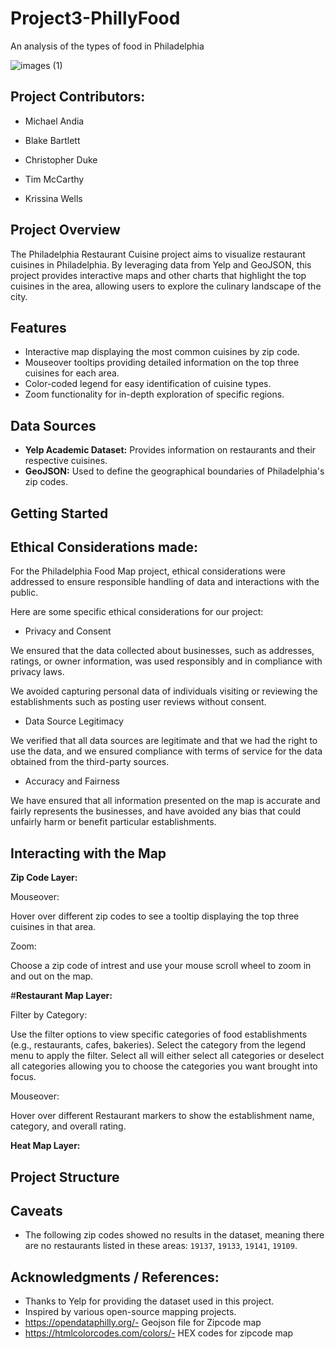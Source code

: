 # Project3-PhillyFood
An analysis of the types of food in Philadelphia

![images (1)](https://github.com/C-Duke0/Project3-PhillyFood/assets/162597320/ddec3b91-1d9f-4e2b-931f-8df4d01e0fac)

## Project Contributors:
- Michael Andia
  
- Blake Bartlett
  
- Christopher Duke
  
- Tim McCarthy
  
- Krissina Wells

## Project Overview

The Philadelphia Restaurant Cuisine project aims to visualize restaurant cuisines in Philadelphia. By leveraging data from Yelp and GeoJSON, this project provides interactive maps and other charts that highlight the top cuisines in the area, allowing users to explore the culinary landscape of the city.

## Features

- Interactive map displaying the most common cuisines by zip code.
- Mouseover tooltips providing detailed information on the top three cuisines for each area.
- Color-coded legend for easy identification of cuisine types.
- Zoom functionality for in-depth exploration of specific regions.

## Data Sources

- **Yelp Academic Dataset:** Provides information on restaurants and their respective cuisines.
- **GeoJSON:** Used to define the geographical boundaries of Philadelphia's zip codes.

## Getting Started

## Ethical Considerations made: 

For the Philadelphia Food Map project,  ethical considerations were addressed to ensure responsible handling of data and interactions with the public. 

Here are some specific ethical considerations for our project:

- Privacy and Consent

We ensured that the data collected about businesses, such as addresses, ratings, or owner information, was used responsibly and in compliance with privacy laws.

We avoided capturing personal data of individuals visiting or reviewing the establishments such as posting user reviews without consent.

- Data Source Legitimacy

We verified that all data sources are legitimate and that we had the right to use the data, and we ensured compliance with terms of service for the data obtained from the third-party sources.

- Accuracy and Fairness

We have ensured that all information presented on the map is accurate and fairly represents the businesses, and have avoided any bias that could unfairly harm or benefit particular establishments.


## Interacting with the Map

**Zip Code Layer:**

  Mouseover:

Hover over different zip codes to see a tooltip displaying the top three cuisines in that area.

  Zoom:

Choose a zip code of intrest and use your mouse scroll wheel to zoom in and out on the map.


#**Restaurant Map Layer:**

  Filter by Category:

Use the filter options to view specific categories of food establishments (e.g., restaurants, cafes, bakeries).
Select the category from the legend menu to apply the filter.
Select all will either select all categories or deselect all categories allowing you to choose the categories you want brought into focus. 

  Mouseover:

Hover over different Restaurant markers to show the establishment name, category, and overall rating.


**Heat Map Layer:**



## Project Structure


## Caveats

- The following zip codes showed no results in the dataset, meaning there are no restaurants listed in these areas: `19137`, `19133`, `19141`, `19109`.


## Acknowledgments / References:

- Thanks to Yelp for providing the dataset used in this project.
- Inspired by various open-source mapping projects.
- https://opendataphilly.org/- Geojson file for Zipcode map
- https://htmlcolorcodes.com/colors/- HEX codes for zipcode map

